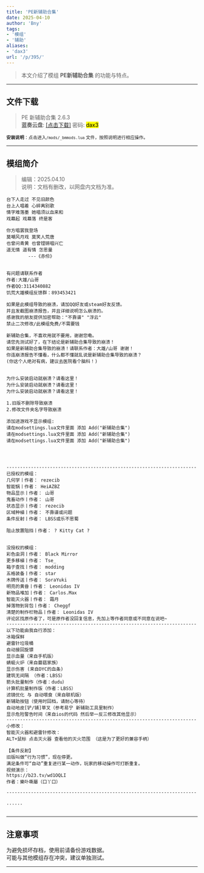 ```yaml
---
title: 'PE新辅助合集'
date: 2025-04-10
author: 'Bny'
tags:
- '模组'
- '辅助'
aliases:
- 'dax3'
url: '/p/395/'
---
```


> 本文介绍了模组 **PE新辅助合集** 的功能与特点。

---

## 文件下载

> PE 新辅助合集 2.6.3  
**蓝奏云盘**: [[点击下载]](https://xfzdaxsg.lanzouw.com/b0crbhuzi) 密码: <mark>dax3</mark>

<small> **安装说明**：点击进入`/mods/_bmmods.lua` 文件，按照说明进行相应操作。</small>  

---

## 模组简介


> 编辑：2025.04.10  
> 说明：文档有删改，以网盘内文档为准。 


```shell
台下人走过 不见旧颜色
台上人唱着 心碎离别歌
情字难落墨 她唱须以血来和
戏幕起 戏幕落 终是客

你方唱罢我登场
莫嘲风月戏 莫笑人荒唐
也曾问青黄 也曾铿锵唱兴亡
道无情 道有情 怎思量
		---《赤伶》


有问题请联系作者
作者:大雄/山哥
作者QQ:3114340882
饥荒大雄模组反馈群：893453421

如果是此模组导致的崩溃，请加QQ好友或steam好友反馈。
并且发截图崩溃报告，并且详细说明怎么崩溃的。
感谢我的朋友提供加密帮助："不靠谱" "浮云"
禁止二次修改/此模组免费/不需要钱

新辅助合集，不喜欢用就不要用，谢谢您嘞。
请您先测试好了，在下结论是新辅助合集导致的崩溃！
如果是新辅助合集导致的崩溃！请联系作者：大雄/山哥 谢谢！
你连崩溃报告不懂看，什么都不懂就乱说是新辅助合集导致的崩溃？
(你这个人绝对有病，建议去医院看个脑科！)


为什么安装启动就崩溃？请看这里！
为什么安装启动就崩溃？请看这里！
为什么安装启动就崩溃？请看这里！

1.旧版不删除导致崩溃
2.修改文件夹名字导致崩溃

添加进游戏不显示模组:
请在modsettings.lua文件里面 添加 Add("新辅助合集")
请在modsettings.lua文件里面 添加 Add("新辅助合集")
请在modsettings.lua文件里面 添加 Add("新辅助合集")




----------------------------------------------------------------------
已授权的模组：
几何学丨作者： rezecib
智能锅丨作者： HeiAZBZ
物品显示丨作者： 山哥
鬼畜动作丨作者： 山哥
状态显示丨作者： rezecib
区域种植丨作者： 不靠谱或问题
条件反射丨作者： LBSS或乐不思蜀

阻止放置阻挡丨作者： ? Kitty Cat ?


没授权的模组：
彩色虫洞丨作者： Black Mirror  
更多移植丨作者： Tse_  
箱子查找丨作者： modding
五格装备丨作者： star 
木牌传送丨作者： SoraYuki  
明亮的黄昏丨作者： Leonidas IV
新物品堆加丨作者： Carlos.Max 
智能灭火器丨作者： 霜月 
掉落物到背包丨作者： Cheggf 
清楚的制作栏物品丨作者： Leonidas IV
评论区找原作者了，可是原作者没回复信息，先加上等作者同意或不同意在说吧~
----------------------------------------------------------------------
以下功能由我自行添加：
冰箱保鲜
避雷针垃圾桶
自动接回旋镖
显示血量（来自手机版）
蜻蜓火炉（来自蘑菇家族）
显示伤害 (来自DYC的血条) 
建筑无间隔 （作者：LBSS）
箭头批量制作（作者：dudu）
计算机批量制作版（作者：LBSS）
滤镜优化 与 自动喂食（来自联机版）
新辅助按钮（使用时回档，请耐心等待）
自动地皮[铲/铺]草叉（参考易宁 新辅助工具里制作）
显示危险警告时间（来自ios的代码 然后举一反三修改其他显示）
----------------------------------------------------------------------
小修改：
智能灭火器和避雷针修改：
ALT+鼠标 点击灭火器 查看他的灭火范围 （这是为了更好的兼容手柄）

【条件反射】
旧版叫做“行为习惯”，现在停更。
满足条件可“自动”重复进行某一动作，玩家的移动操作可打断重复。
视频演示：
https://b23.tv/wd1OQLI
作者：樂卟嘶屬（口丫口）  

----------------------------------------------------------------------

......


```

---

## 注意事项

>  
为避免损坏存档，使用前请备份游戏数据。  
可能与其他模组存在冲突，建议单独测试。  

---


